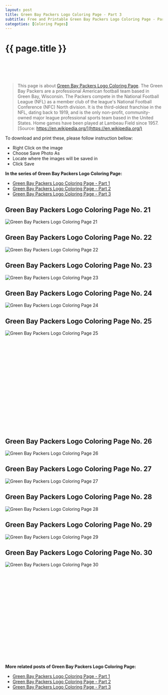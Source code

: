 ```yaml
---
layout: post
title: Green Bay Packers Logo Coloring Page - Part 3
subtitle: Free and Printable Green Bay Packers Logo Coloring Page - Part 3
categoties: [Coloring Pages]
---
```

{{ page.title }}
================
<script async src="//pagead2.googlesyndication.com/pagead/js/adsbygoogle.js"></script><!-- UnderTitleAds --> <ins class="adsbygoogle" style="display:inline-block;width:468px;height:60px" data-ad-client="ca-pub-6753140515841889" data-ad-slot="4010138290"></ins><script> (adsbygoogle = window.adsbygoogle || []).push({}); </script>

> This page is about [Green Bay Packers Logo Coloring Page](https://freecoloringpages.github.io/). The Green Bay Packers are a professional American football team based in Green Bay, Wisconsin. The Packers compete in the National Football League (NFL) as a member club of the league's National Football Conference (NFC) North division. It is the third-oldest franchise in the NFL, dating back to 1919, and is the only non-profit, community-owned major league professional sports team based in the United States. Home games have been played at Lambeau Field since 1957. [Source: https://en.wikipedia.org/](https://en.wikipedia.org/)

To download and print these, please follow instruction bellow:
* Right Click on the image 
* Choose Save Photo As 
* Locate where the images will be saved in 
* Click Save

**In the series of Green Bay Packers Logo Coloring Page:**

* [Green Bay Packers Logo Coloring Page - Part 1](https://freecoloringpages.github.io/2017/12/05/Green-Bay-Packers-Logo-Coloring-Page-part-1.html)
* [Green Bay Packers Logo Coloring Page - Part 2](https://freecoloringpages.github.io/2017/12/05/Green-Bay-Packers-Logo-Coloring-Page-part-2.html)
* [Green Bay Packers Logo Coloring Page - Part 3](https://freecoloringpages.github.io/2017/12/05/Green-Bay-Packers-Logo-Coloring-Page-part-3.html)

## Green Bay Packers Logo Coloring Page No. 21
![Green Bay Packers Logo Coloring Page 21](https://freecoloringpages.github.io/img3/Green-Bay-Packers-Logo-Coloring-Page%20(21).jpg "Green Bay Packers Logo Coloring Page 21")

## Green Bay Packers Logo Coloring Page No. 22
![Green Bay Packers Logo Coloring Page 22](https://freecoloringpages.github.io/img3/Green-Bay-Packers-Logo-Coloring-Page%20(22).jpg "Green Bay Packers Logo Coloring Page 22")

## Green Bay Packers Logo Coloring Page No. 23
![Green Bay Packers Logo Coloring Page 23](https://freecoloringpages.github.io/img3/Green-Bay-Packers-Logo-Coloring-Page%20(23).jpg "Green Bay Packers Logo Coloring Page 23")

## Green Bay Packers Logo Coloring Page No. 24
![Green Bay Packers Logo Coloring Page 24](https://freecoloringpages.github.io/img3/Green-Bay-Packers-Logo-Coloring-Page%20(24).jpg "Green Bay Packers Logo Coloring Page 24")

## Green Bay Packers Logo Coloring Page No. 25
![Green Bay Packers Logo Coloring Page 25](https://freecoloringpages.github.io/img3/Green-Bay-Packers-Logo-Coloring-Page%20(25).jpg "Green Bay Packers Logo Coloring Page 25")

<script async src="//pagead2.googlesyndication.com/pagead/js/adsbygoogle.js"></script><!-- Texxtonly --><ins class="adsbygoogle" style="display:inline-block;width:336px;height:280px" data-ad-client="ca-pub-6753140515841889" data-ad-slot="3207852233"></ins><script>(adsbygoogle = window.adsbygoogle || []).push({}); </script>

## Green Bay Packers Logo Coloring Page No. 26
![Green Bay Packers Logo Coloring Page 26](https://freecoloringpages.github.io/img3/Green-Bay-Packers-Logo-Coloring-Page%20(26).jpg "Green Bay Packers Logo Coloring Page 26")

## Green Bay Packers Logo Coloring Page No. 27
![Green Bay Packers Logo Coloring Page 27](https://freecoloringpages.github.io/img3/Green-Bay-Packers-Logo-Coloring-Page%20(27).jpg "Green Bay Packers Logo Coloring Page 27")

## Green Bay Packers Logo Coloring Page No. 28
![Green Bay Packers Logo Coloring Page 28](https://freecoloringpages.github.io/img3/Green-Bay-Packers-Logo-Coloring-Page%20(28).jpg "Green Bay Packers Logo Coloring Page 28")

## Green Bay Packers Logo Coloring Page No. 29
![Green Bay Packers Logo Coloring Page 29](https://freecoloringpages.github.io/img3/Green-Bay-Packers-Logo-Coloring-Page%20(29).jpg "Green Bay Packers Logo Coloring Page 29")

## Green Bay Packers Logo Coloring Page No. 30
![Green Bay Packers Logo Coloring Page 30](https://freecoloringpages.github.io/img3/Green-Bay-Packers-Logo-Coloring-Page%20(30).jpg "Green Bay Packers Logo Coloring Page 30")

<script async src="//pagead2.googlesyndication.com/pagead/js/adsbygoogle.js"></script><!-- Texxtonly --><ins class="adsbygoogle" style="display:inline-block;width:336px;height:280px" data-ad-client="ca-pub-6753140515841889" data-ad-slot="3207852233"></ins><script>(adsbygoogle = window.adsbygoogle || []).push({}); </script>

**More related posts of Green Bay Packers Logo Coloring Page:**

* [Green Bay Packers Logo Coloring Page - Part 1](https://freecoloringpages.github.io/2017/12/05/Green-Bay-Packers-Logo-Coloring-Page-part-1.html)
* [Green Bay Packers Logo Coloring Page - Part 2](https://freecoloringpages.github.io/2017/12/05/Green-Bay-Packers-Logo-Coloring-Page-part-2.html)
* [Green Bay Packers Logo Coloring Page - Part 3](https://freecoloringpages.github.io/2017/12/05/Green-Bay-Packers-Logo-Coloring-Page-part-3.html)

